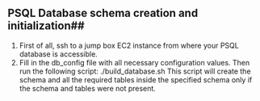 ## PSQL Database schema creation and initialization##
1. First of all, ssh to a jump box EC2 instance from where your PSQL database is accessible.
2. Fill in the db_config file with all necessary configuration values. Then run the following script:
    ./build_database.sh
This script will create the schema and all the required tables inside the specified schema only if the schema and tables
were not present. 
